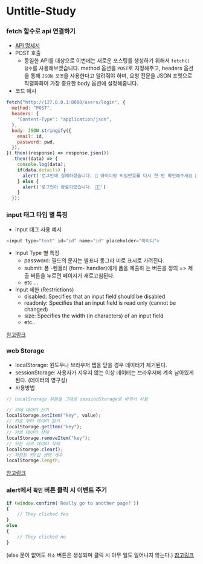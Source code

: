 # Untitle-Study
### fetch 함수로 api 연결하기
- [API 명세서](https://github.com/LeeJoEun-01/wanted-pre-onboarding-challenge-fe-1-api)
- POST 호출
  - 동일한 API를 대상으로 이번에는 새로운 포스팅를 생성하기 위해서 `fetch() 함수`를 사용해보겠습니다. method 옵션을 `POST`로 지정해주고, headers 옵션을 통해 `JSON 포멧`을 사용한다고 알려줘야 하며, 요청 전문을 JSON 포멧으로 직렬화화여 가장 중요한 body 옵션에 설정해줍니다.
- 코드 예시
```javascript
fetch("http://127.0.0.1:8080/users/login", {
  method: "POST",
  headers: {
    "Content-Type": "application/json",
  },
  body: JSON.stringify({
    email: id,
    password: pwd,
  }),
}).then((response) => response.json())
  .then((data) => {
    console.log(data);
    if(data.details) {
      alert('로그인에 실패하셨습니다. 🥲 아이디랑 비밀번호를 다시 한 번 확인해주세요 🙏🏻')
    } else {
      alert('로그인이 완료되었습니다. 🙌🏻')
    }
  });
```

### input 태그 타입 별 특징
- input 태그 사용 예시
```javascript
<input type="text" id="id" name="id" placeholder="아이디">
```
- Input Type 별 특징
  - password: 필드의 문자는 별표나 동그라 미로 표시로 가려진다.
  - submit: 폼 -헨들러 (form- handler)에게 폼을 제출하 는 버튼을 정의 => 제출 버튼을 누르면 페이지가 새로고침된다.
  - etc ...
- Input 제한 (Restrictions)
  - disabled: Specifies that an input field should be disabled
  - readonly: Specifies that an input field is read only (cannot be changed)
  - size: Specifies the width (in characters) of an input field
  - etc..
  
[참고링크](http://jun.hansung.ac.kr/cwp/htmls/HTML%20Input%20Types.html)

### web Storage
- localStorage: 윈도우나 브라우저 탭을 닫을 경우 데이터가 제거된다.
- sessionStorage: 사용자가 지우지 않는 이상 데이터는 브라우저에 계속 남아있게 된다. (데이터의 영구성)
- 사용방법
```javascript
// localSrorage 부분을 그대로 sessionStorage로 바꿔서 사용

// 키에 데이터 쓰기
localStorage.setItem("key", value);
// 키로 부터 데이터 읽기
localStorage.getItem("key");
// 키의 데이터 삭제
localStorage.removeItem("key");
// 모든 키의 데이터 삭제
localStorage.clear();
// 저장된 키/값 쌍의 개수
localStorage.length;
```

[참고링크](https://www.daleseo.com/js-web-storage/)

### alert에서 `확인` 버튼 클릭 시 이벤트 주기
```javascript
if (window.confirm('Really go to another page?'))
{
    // They clicked Yes
}
else
{
    // They clicked no
}
```
(else 문이 없어도 `취소` 버튼은 생성되며 클릭 시 아무 일도 일어나지 않는다.)
[참고링크](https://stackoverflow.com/questions/9394131/go-to-url-after-ok-button-if-alert-is-pressed/9394143#9394143)

